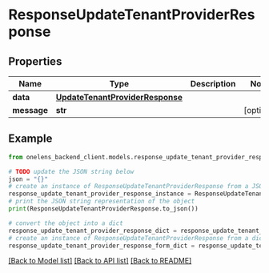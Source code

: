 # ResponseUpdateTenantProviderResponse


## Properties

Name | Type | Description | Notes
------------ | ------------- | ------------- | -------------
**data** | [**UpdateTenantProviderResponse**](UpdateTenantProviderResponse.md) |  | 
**message** | **str** |  | [optional] 

## Example

```python
from onelens_backend_client.models.response_update_tenant_provider_response import ResponseUpdateTenantProviderResponse

# TODO update the JSON string below
json = "{}"
# create an instance of ResponseUpdateTenantProviderResponse from a JSON string
response_update_tenant_provider_response_instance = ResponseUpdateTenantProviderResponse.from_json(json)
# print the JSON string representation of the object
print(ResponseUpdateTenantProviderResponse.to_json())

# convert the object into a dict
response_update_tenant_provider_response_dict = response_update_tenant_provider_response_instance.to_dict()
# create an instance of ResponseUpdateTenantProviderResponse from a dict
response_update_tenant_provider_response_form_dict = response_update_tenant_provider_response.from_dict(response_update_tenant_provider_response_dict)
```
[[Back to Model list]](../README.md#documentation-for-models) [[Back to API list]](../README.md#documentation-for-api-endpoints) [[Back to README]](../README.md)


